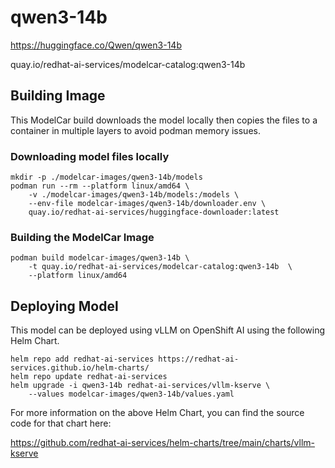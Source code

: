 # qwen3-14b

https://huggingface.co/Qwen/qwen3-14b

quay.io/redhat-ai-services/modelcar-catalog:qwen3-14b

## Building Image

This ModelCar build downloads the model locally then copies the files to a container in multiple layers to avoid podman memory issues.

### Downloading model files locally

```
mkdir -p ./modelcar-images/qwen3-14b/models
podman run --rm --platform linux/amd64 \
    -v ./modelcar-images/qwen3-14b/models:/models \
    --env-file modelcar-images/qwen3-14b/downloader.env \
    quay.io/redhat-ai-services/huggingface-downloader:latest
```

### Building the ModelCar Image

```
podman build modelcar-images/qwen3-14b \
    -t quay.io/redhat-ai-services/modelcar-catalog:qwen3-14b  \
    --platform linux/amd64
```

## Deploying Model

This model can be deployed using vLLM on OpenShift AI using the following Helm Chart.

```
helm repo add redhat-ai-services https://redhat-ai-services.github.io/helm-charts/
helm repo update redhat-ai-services
helm upgrade -i qwen3-14b redhat-ai-services/vllm-kserve \
    --values modelcar-images/qwen3-14b/values.yaml
```

For more information on the above Helm Chart, you can find the source code for that chart here:

https://github.com/redhat-ai-services/helm-charts/tree/main/charts/vllm-kserve
